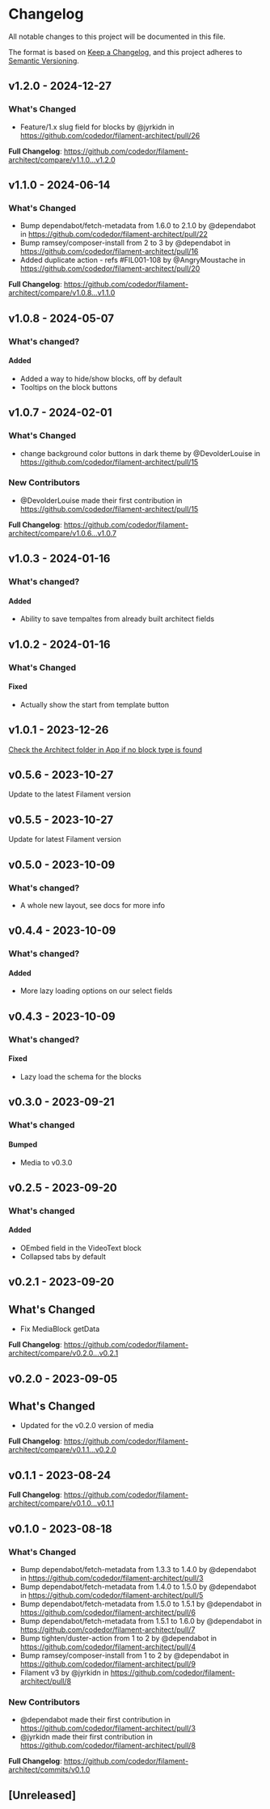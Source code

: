 # Changelog

All notable changes to this project will be documented in this file.

The format is based on [Keep a Changelog](https://keepachangelog.com/en/1.0.0/),
and this project adheres to [Semantic Versioning](https://semver.org/spec/v2.0.0.html).

## v1.2.0 - 2024-12-27

### What's Changed

* Feature/1.x slug field for blocks by @jyrkidn in https://github.com/codedor/filament-architect/pull/26

**Full Changelog**: https://github.com/codedor/filament-architect/compare/v1.1.0...v1.2.0

## v1.1.0 - 2024-06-14

### What's Changed

* Bump dependabot/fetch-metadata from 1.6.0 to 2.1.0 by @dependabot in https://github.com/codedor/filament-architect/pull/22
* Bump ramsey/composer-install from 2 to 3 by @dependabot in https://github.com/codedor/filament-architect/pull/16
* Added duplicate action - refs #FIL001-108 by @AngryMoustache in https://github.com/codedor/filament-architect/pull/20

**Full Changelog**: https://github.com/codedor/filament-architect/compare/v1.0.8...v1.1.0

## v1.0.8 - 2024-05-07

### What's changed?

#### Added

- Added a way to hide/show blocks, off by default
- Tooltips on the block buttons

## v1.0.7 - 2024-02-01

### What's Changed

* change background color buttons in dark theme by @DevolderLouise in https://github.com/codedor/filament-architect/pull/15

### New Contributors

* @DevolderLouise made their first contribution in https://github.com/codedor/filament-architect/pull/15

**Full Changelog**: https://github.com/codedor/filament-architect/compare/v1.0.6...v1.0.7

## v1.0.3 - 2024-01-16

### What's changed?

#### Added

- Ability to save tempaltes from already built architect fields

## v1.0.2 - 2024-01-16

### What's Changed

#### Fixed

- Actually show the start from template button

## v1.0.1 - 2023-12-26

[Check the Architect folder in App if no block type is found](https://github.com/codedor/filament-architect/commit/275e1ed738df209c4f53a5db81f25ac5682b7c59)

## v0.5.6 - 2023-10-27

Update to the latest Filament version

## v0.5.5 - 2023-10-27

Update for latest Filament version

## v0.5.0 - 2023-10-09

### What's changed?

- A whole new layout, see docs for more info

## v0.4.4 - 2023-10-09

### What's changed?

#### Added

- More lazy loading options on our select fields

## v0.4.3 - 2023-10-09

### What's changed?

#### Fixed

- Lazy load the schema for the blocks

## v0.3.0 - 2023-09-21

### What's changed

#### Bumped

- Media to v0.3.0

## v0.2.5 - 2023-09-20

### What's changed

#### Added

- OEmbed field in the VideoText block
- Collapsed tabs by default

## v0.2.1 - 2023-09-20

## What's Changed

- Fix MediaBlock getData

**Full Changelog**: https://github.com/codedor/filament-architect/compare/v0.2.0...v0.2.1

## v0.2.0 - 2023-09-05

## What's Changed

- Updated for the v0.2.0 version of media

**Full Changelog**: https://github.com/codedor/filament-architect/compare/v0.1.1...v0.2.0

## v0.1.1 - 2023-08-24

**Full Changelog**: https://github.com/codedor/filament-architect/compare/v0.1.0...v0.1.1

## v0.1.0 - 2023-08-18

### What's Changed

- Bump dependabot/fetch-metadata from 1.3.3 to 1.4.0 by @dependabot in https://github.com/codedor/filament-architect/pull/3
- Bump dependabot/fetch-metadata from 1.4.0 to 1.5.0 by @dependabot in https://github.com/codedor/filament-architect/pull/5
- Bump dependabot/fetch-metadata from 1.5.0 to 1.5.1 by @dependabot in https://github.com/codedor/filament-architect/pull/6
- Bump dependabot/fetch-metadata from 1.5.1 to 1.6.0 by @dependabot in https://github.com/codedor/filament-architect/pull/7
- Bump tighten/duster-action from 1 to 2 by @dependabot in https://github.com/codedor/filament-architect/pull/4
- Bump ramsey/composer-install from 1 to 2 by @dependabot in https://github.com/codedor/filament-architect/pull/9
- Filament v3 by @jyrkidn in https://github.com/codedor/filament-architect/pull/8

### New Contributors

- @dependabot made their first contribution in https://github.com/codedor/filament-architect/pull/3
- @jyrkidn made their first contribution in https://github.com/codedor/filament-architect/pull/8

**Full Changelog**: https://github.com/codedor/filament-architect/commits/v0.1.0

## [Unreleased]

